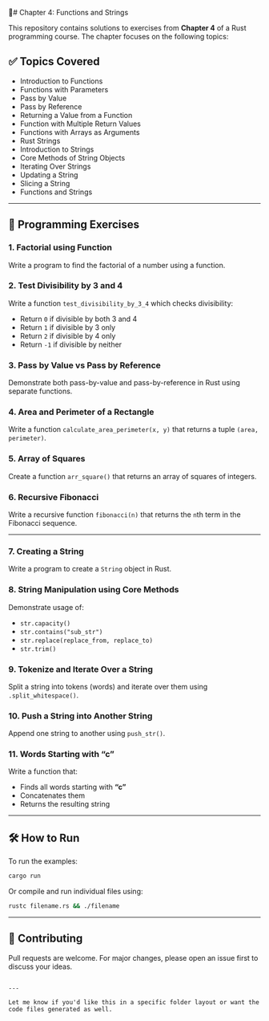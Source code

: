 📘# Chapter 4: Functions and Strings

This repository contains solutions to exercises from **Chapter 4** of a Rust programming course. The chapter focuses on the following topics:

## ✅ Topics Covered

- Introduction to Functions
- Functions with Parameters
- Pass by Value
- Pass by Reference
- Returning a Value from a Function
- Function with Multiple Return Values
- Functions with Arrays as Arguments
- Rust Strings
- Introduction to Strings
- Core Methods of String Objects
- Iterating Over Strings
- Updating a String
- Slicing a String
- Functions and Strings

---

## 🧠 Programming Exercises

### 1. Factorial using Function
Write a program to find the factorial of a number using a function.

### 2. Test Divisibility by 3 and 4
Write a function `test_divisibility_by_3_4` which checks divisibility:
- Return `0` if divisible by both 3 and 4
- Return `1` if divisible by 3 only
- Return `2` if divisible by 4 only
- Return `-1` if divisible by neither

### 3. Pass by Value vs Pass by Reference
Demonstrate both pass-by-value and pass-by-reference in Rust using separate functions.

### 4. Area and Perimeter of a Rectangle
Write a function `calculate_area_perimeter(x, y)` that returns a tuple `(area, perimeter)`.

### 5. Array of Squares
Create a function `arr_square()` that returns an array of squares of integers.

### 6. Recursive Fibonacci
Write a recursive function `fibonacci(n)` that returns the `n`th term in the Fibonacci sequence.

---

### 7. Creating a String
Write a program to create a `String` object in Rust.

### 8. String Manipulation using Core Methods
Demonstrate usage of:
- `str.capacity()`
- `str.contains("sub_str")`
- `str.replace(replace_from, replace_to)`
- `str.trim()`

### 9. Tokenize and Iterate Over a String
Split a string into tokens (words) and iterate over them using `.split_whitespace()`.

### 10. Push a String into Another String
Append one string to another using `push_str()`.

### 11. Words Starting with “c”
Write a function that:
- Finds all words starting with **“c”**
- Concatenates them
- Returns the resulting string

---

## 🛠 How to Run

To run the examples:

```bash
cargo run
````

Or compile and run individual files using:

```bash
rustc filename.rs && ./filename
```

---

## 🤝 Contributing

Pull requests are welcome. For major changes, please open an issue first to discuss your ideas.

```

---

Let me know if you'd like this in a specific folder layout or want the code files generated as well.
```
